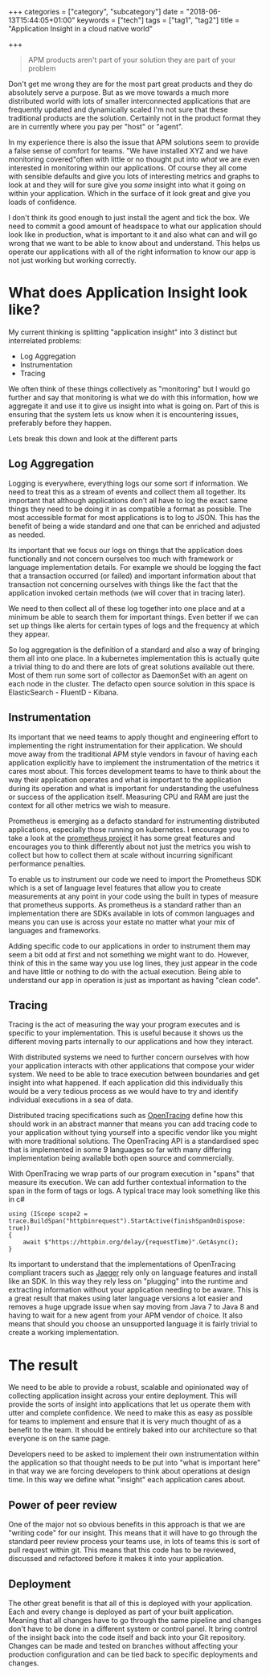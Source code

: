 +++
categories = ["category", "subcategory"]
date = "2018-06-13T15:44:05+01:00"
keywords = ["tech"]
tags = ["tag1", "tag2"]
title = "Application Insight in a cloud native world"

+++
> APM products aren't part of your solution they are part of your problem

Don't get me wrong they are for the most part great products and they do absolutely serve a purpose. But as we move towards a much more distributed world with lots of smaller interconnected applications that are frequently updated and dynamically scaled I'm not sure that these traditional products are the solution. Certainly not in the product format they are in currently where you pay per "host" or "agent".

In my experience there is also the issue that APM solutions seem to provide a false sense of comfort for teams. "We have installed XYZ and we have monitoring covered"often with little or no thought put into _what_ we are even interested in monitoring within our applications. Of course they all come with sensible defaults and give you lots of interesting metrics and graphs to look at and they will for sure give you _some_ insight into what it going on within your application. Which in the surface of it look great and give you loads of confidence.

I don't think its good enough to just install the agent and tick the box. We need to commit a good amount of headspace to what our application should look like in production, what is important to it and also what can and will go wrong that we want to be able to know about and understand. This helps us operate our applications with all of the right information to know our app is not just working but working correctly.

# What does Application Insight look like?

My current thinking is splitting "application insight" into 3 distinct but interrelated problems:

* Log Aggregation
* Instrumentation
* Tracing

We often think of these things collectively as "monitoring" but I would go further and say that monitoring is what we do with this information, how we aggregate it and use it to give us insight into what is going on. Part of this is ensuring that the system lets us know when it is encountering issues, preferably before they happen.

Lets break this down and look at the different parts

## Log Aggregation

Logging is everywhere, everything logs our some sort if information. We need to treat this as a stream of events and collect them all together. Its important that although applications don't all have to log the exact same things they need to be doing it in as compatible a format as possible. The most accessible format for most applications is to log to JSON. This has the benefit of being a wide standard and one that can be enriched and adjusted as needed.

Its important that we focus our logs on things that the application does functionally and not concern ourselves too much with framework or language implementation details. For example we should be logging the fact that a transaction occurred (or failed) and important information about that transaction not concerning ourselves with things like the fact that the application invoked certain methods (we will cover that in tracing later).

We need to then collect all of these log together into one place and at a minimum be able to search them for important things. Even better if we can set up things like alerts for certain types of logs and the frequency at which they appear.

So log aggregation is the definition of a standard and also a way of bringing them all into one place. In a kubernetes implementation this is actually quite a trivial thing to do and there are lots of great solutions available out there. Most of them run some sort of collector as DaemonSet with an agent on each node in the cluster. The defacto open source solution in this space is ElasticSearch - FluentD - Kibana.

## Instrumentation

Its important that we need teams to apply thought and engineering effort to implementing the right instrumentation for their application. We should move away from the traditional APM style vendors in favour of having each application explicitly have to implement the instrumentation of the metrics it cares most about. This forces development teams to have to think about the way their application operates and what is important to the application during its operation and what is important for understanding the usefulness or success of the application itself. Measuring CPU and RAM are just the context for all other metrics we wish to measure.

Prometheus is emerging as a defacto standard for instrumenting distributed applications, especially those running on kubernetes. I encourage you to take a look at the [prometheus project](https://prometheus.io) it has some great features and encourages you to think differently about not just the metrics you wish to collect but how to collect them at scale without incurring significant performance penalties.

To enable us to instrument our code we need to import the Prometheus SDK which is a set of language level features that allow you to create measurements at any point in your code using the built in types of measure that prometheus supports. As prometheus is a standard rather than an implementation there are SDKs available in lots of common languages and means you can use is across your estate no matter what your mix of languages and frameworks.

Adding specific code to our applications in order to instrument them may seem a bit odd at first and not something we might want to do. However, think of this in the same way you use log lines, they just appear in the code and have little or nothing to do with the actual execution. Being able to understand our app in operation is just as important as having "clean code".

## Tracing

Tracing is the act of measuring the way your program executes and is specific to your implementation. This is useful because it shows us the different moving parts internally to our applications and how they interact.

With distributed systems we need to further concern ourselves with how your application interacts with other applications that compose your wider system. We need to be able to trace execution between boundaries and get insight into what happened. If each application did this individually this would be a very tedious process as we would have to try and identify individual executions in a sea of data.

Distributed tracing specifications such as [OpenTracing](http://opentracing.io/) define how this should work in an abstract manner that means you can add tracing code to your application without tying yourself into a specific vendor like you might with more traditional solutions. The OpenTracing API is a standardised spec that is implemented in some 9 languages so far with many differing implementation being available both open source and commercially.

With OpenTracing we wrap parts of our program execution in "spans" that measure its execution. We can add further contextual information to the span in the form of tags or logs. A typical trace may look something like this in c#

    using (IScope scope2 = trace.BuildSpan("httpbinrequest").StartActive(finishSpanOnDispose: true))
    {
    	await $"https://httpbin.org/delay/{requestTime}".GetAsync();
    }

Its important to understand that the implementations of OpenTracing compliant tracers such as [Jaeger](https://www.jaegertracing.io/) rely only on language features and install like an SDK. In this way they rely less on "plugging" into the runtime and extracting information without your application needing to be aware. This is a great result that makes using later language versions a lot easier and removes a huge upgrade issue when say moving from Java 7 to Java 8 and having to wait for a new agent from your APM vendor of choice. It also means that should you choose an unsupported language it is fairly trivial to create a working  implementation.

# The result

We need to be able to provide a robust, scalable and opinionated way of collecting application insight across your entire deployment. This will provide the sorts of insight into applications that let us operate them with utter and complete confidence. We need to make this as easy as possible for teams to implement and ensure that it is very much thought of as a benefit to the team. It should be entirely baked into our architecture so that everyone is on the same page.

Developers need to be asked to implement their own instrumentation within the application so that thought needs to be put into "what is important here" in that way we are forcing developers to think about operations at design time. In this way we define what "insight" each application cares about.

## Power of peer review

One of the major not so obvious benefits in this approach is that we are "writing code" for our insight. This means that it will have to go through the standard peer review process your teams use, in lots of teams this is sort of pull request within git. This means that this code has to be reviewed, discussed and refactored before it makes it into your application.

## Deployment

The other great benefit is that all of this is deployed with your application. Each and every change is deployed as part of your built application. Meaning that all changes have to go through the same pipeline and changes don't have to be done in a different system or control panel. It bring control of the insight back into the code itself and back into your Git repository. Changes can be made and tested on branches without affecting your production configuration and can be tied back to specific deployments and changes.